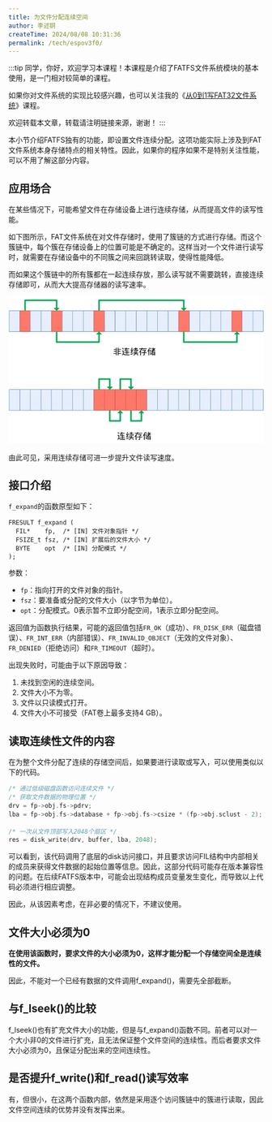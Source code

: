 ```yaml
---
title: 为文件分配连续空间
author: 李述铜
createTime: 2024/08/08 10:31:36
permalink: /tech/espov3f0/
---
```

:::tip
同学，你好，欢迎学习本课程！本课程是介绍了FATFS文件系统模块的基本使用，是一门相对较简单的课程。

如果你对文件系统的实现比较感兴趣，也可以关注我的《[从0到1写FAT32文件系统](https://wuptg.xetlk.com/s/VeHie)》课程。

欢迎转载本文章，转载请注明链接来源，谢谢！
:::

本小节介绍FATFS独有的功能，即设置文件连续分配。这项功能实际上涉及到FAT文件系统本身存储特点的相关特性。因此，如果你的程序如果不是特别关注性能，可以不用了解这部分内容。

## 应用场合
在某些情况下，可能希望文件在存储设备上进行连续存储，从而提高文件的读写性能。

如下图所示，FAT文件系统在对文件存储时，使用了簇链的方式进行存储。而这个簇链中，每个簇在存储设备上的位置可能是不确定的。这样当对一个文件进行读写时，就需要在存储设备中的不同簇之间来回跳转读取，使得性能降低。

而如果这个簇链中的所有簇都在一起连续存放，那么读写就不需要跳转，直接连续存储即可，从而大大提高存储器的读写速率。

![alt 簇存储示意图](../../../../../.vuepress/public/image/docs/notes/tech/fatfs/use/c2/alloc/image.png)

由此可见，采用连续存储可进一步提升文件读写速度。

## 接口介绍

`f_expand`的函数原型如下：
```
FRESULT f_expand (
  FIL*    fp,  /* [IN] 文件对象指针 */
  FSIZE_t fsz, /* [IN] 扩展后的文件大小 */
  BYTE    opt  /* [IN] 分配模式 */
);
```
参数：

- `fp`：指向打开的文件对象的指针。
- `fsz`：要准备或分配的文件大小（以字节为单位）。
- `opt`：分配模式。0表示暂不立即分配空间，1表示立即分配空间。

返回值为函数执行结果，可能的返回值包括`FR_OK`（成功）、`FR_DISK_ERR`（磁盘错误）、`FR_INT_ERR`（内部错误）、`FR_INVALID_OBJECT`（无效的文件对象）、`FR_DENIED`（拒绝访问）和`FR_TIMEOUT`（超时）。

出现失败时，可能由于以下原因导致：

1. 未找到空闲的连续空间。
2. 文件大小不为零。
3. 文件以只读模式打开。
4. 文件大小不可接受（FAT卷上最多支持4 GB）。

## 读取连续性文件的内容
在为整个文件分配了连续的存储空间后，如果要进行读取或写入，可以使用类似以下的代码。

```c
/* 通过低级磁盘函数访问连续文件 */
/* 获取文件数据的物理位置 */
drv = fp->obj.fs->pdrv;
lba = fp->obj.fs->database + fp->obj.fs->csize * (fp->obj.sclust - 2);

/* 一次从文件顶部写入2048个扇区 */
res = disk_write(drv, buffer, lba, 2048);
```
可以看到，该代码调用了底层的disk访问接口，并且要求访问FIL结构中内部相关的成员来获得文件数据的起始位置等信息。因此，这部分代码可能存在版本兼容性的问题。在后续FATFS版本中，可能会出现结构成员变量发生变化，而导致以上代码必须进行相应调整。

因此，从该因素考虑，在非必要的情况下，不建议使用。

## 文件大小必须为0
**在使用该函数时，要求文件的大小必须为0，这样才能分配一个存储空间全是连续性的文件。**

因此，不能对一个已经有数据的文件调用f_expand()，需要先全部截断。

## 与f_lseek()的比较
f_lseek()也有扩充文件大小的功能，但是与f_expand()函数不同。前者可以对一个大小非0的文件进行扩充，且无法保证整个文件空间的连续性。而后者要求文件大小必须为0，且保证分配出来的空间连续性。

## 是否提升f_write()和f_read()读写效率
有，但很小，在这两个函数内部，依然是采用逐个访问簇链中的簇进行读取，因此文件空间连续的优势并没有发挥出来。
